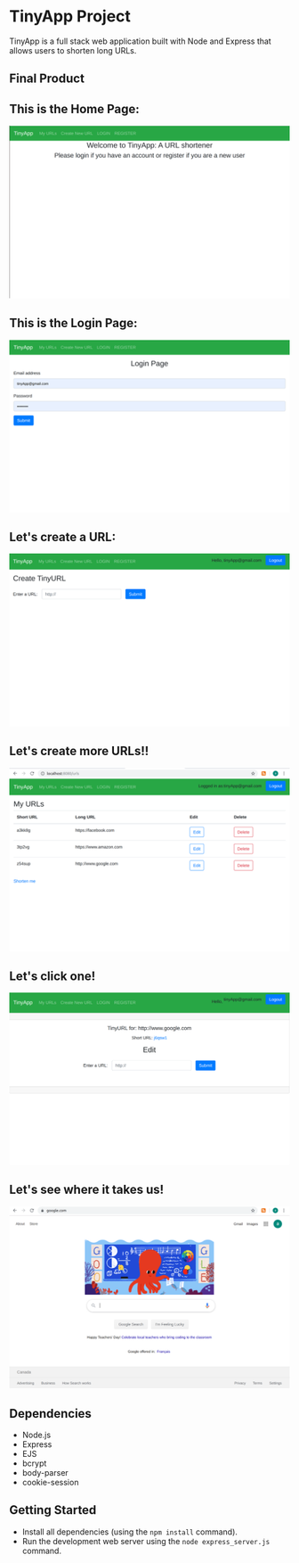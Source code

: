 # TinyApp Project

TinyApp is a full stack web application built with Node and Express that allows users to shorten long URLs.

## Final Product


## This is the Home Page:
!["screenshot description"](/docs/homepage.png)
## This is the Login Page:
!["screenshot description"](/docs/loginPage.png)
## Let's create a URL:
!["screenshot description"](/docs/createAUrl.png)
## Let's create more URLs!!
!["screenshot description"](/docs/shortUrls.png)
## Let's click one!
!["screenshot description"](/docs/google.png)
## Let's see where it takes us!
!["screenshot description"](/docs/googlePage.png)
  

## Dependencies

- Node.js
- Express
- EJS
- bcrypt
- body-parser
- cookie-session

## Getting Started

- Install all dependencies (using the `npm install` command).
- Run the development web server using the `node express_server.js` command.
